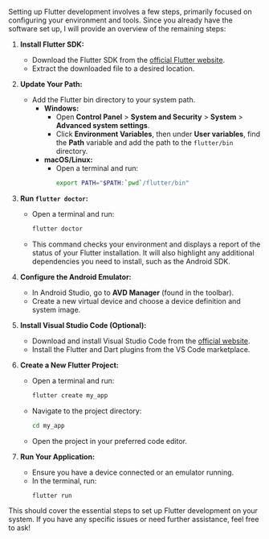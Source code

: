 Setting up Flutter development involves a few steps, primarily focused on configuring your environment and tools. Since you already have the software set up, I will provide an overview of the remaining steps:

1. **Install Flutter SDK:**

   - Download the Flutter SDK from the [official Flutter website](https://flutter.dev/docs/get-started/install).
   - Extract the downloaded file to a desired location.
2. **Update Your Path:**

   - Add the Flutter bin directory to your system path.
     - **Windows:**
       - Open **Control Panel** > **System and Security** > **System** > **Advanced system settings**.
       - Click **Environment Variables**, then under **User variables**, find the **Path** variable and add the path to the `flutter/bin` directory.
     - **macOS/Linux:**
       - Open a terminal and run:
         ```bash
         export PATH="$PATH:`pwd`/flutter/bin"
         ```
3. **Run `flutter doctor`:**

   - Open a terminal and run:
     ```bash
     flutter doctor
     ```
   - This command checks your environment and displays a report of the status of your Flutter installation. It will also highlight any additional dependencies you need to install, such as the Android SDK.
4. **Configure the Android Emulator:**

   - In Android Studio, go to **AVD Manager** (found in the toolbar).
   - Create a new virtual device and choose a device definition and system image.
5. **Install Visual Studio Code (Optional):**

   - Download and install Visual Studio Code from the [official website](https://code.visualstudio.com/).
   - Install the Flutter and Dart plugins from the VS Code marketplace.
6. **Create a New Flutter Project:**

   - Open a terminal and run:
     ```bash
     flutter create my_app
     ```
   - Navigate to the project directory:
     ```bash
     cd my_app
     ```
   - Open the project in your preferred code editor.
7. **Run Your Application:**

   - Ensure you have a device connected or an emulator running.
   - In the terminal, run:
     ```bash
     flutter run
     ```

This should cover the essential steps to set up Flutter development on your system. If you have any specific issues or need further assistance, feel free to ask!
